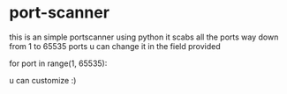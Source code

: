 # port-scanner


this is an simple portscanner using python 
it scabs all the ports way down from 1 to 65535 ports u can change it in the field provided 

for port in range(1, 65535):

u can customize :)
